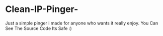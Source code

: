 # Clean-IP-Pinger-
Just a simple pinger i made for anyone who wants it really enjoy.
You Can See The Source Code Its Safe :)
